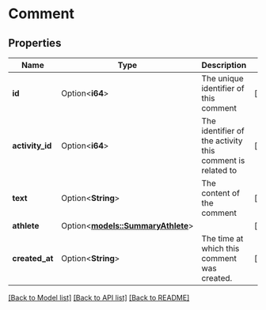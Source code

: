 # Comment

## Properties

Name | Type | Description | Notes
------------ | ------------- | ------------- | -------------
**id** | Option<**i64**> | The unique identifier of this comment | [optional]
**activity_id** | Option<**i64**> | The identifier of the activity this comment is related to | [optional]
**text** | Option<**String**> | The content of the comment | [optional]
**athlete** | Option<[**models::SummaryAthlete**](SummaryAthlete.md)> |  | [optional]
**created_at** | Option<**String**> | The time at which this comment was created. | [optional]

[[Back to Model list]](../README.md#documentation-for-models) [[Back to API list]](../README.md#documentation-for-api-endpoints) [[Back to README]](../README.md)


